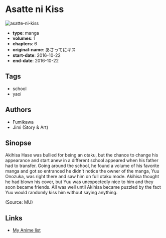 # Asatte ni Kiss

![asatte-ni-kiss](https://cdn.myanimelist.net/images/manga/3/224170.jpg)

-   **type**: manga
-   **volumes**: 1
-   **chapters**: 6
-   **original-name**: あさってにキス
-   **start-date**: 2016-10-22
-   **end-date**: 2016-10-22

## Tags

-   school
-   yaoi

## Authors

-   Fumikawa
-   Jimi (Story & Art)

## Sinopse

Akihisa Hase was bullied for being an otaku, but the chance to change his appearance and start anew in a different school appeared when his father had to transfer. Going around the school, he found a volume of his favorite manga and got so entranced he didn't notice the owner of the manga, Yuu Onozuka, was right there and saw him on full otaku mode. Akihisa thought he had blown his cover, but Yuu was unexpectedly nice to him and they soon became friends. All was well until Akihisa became puzzled by the fact Yuu would randomly kiss him without saying anything.

(Source: MU)

## Links

-   [My Anime list](https://myanimelist.net/manga/113594/Asatte_ni_Kiss)
